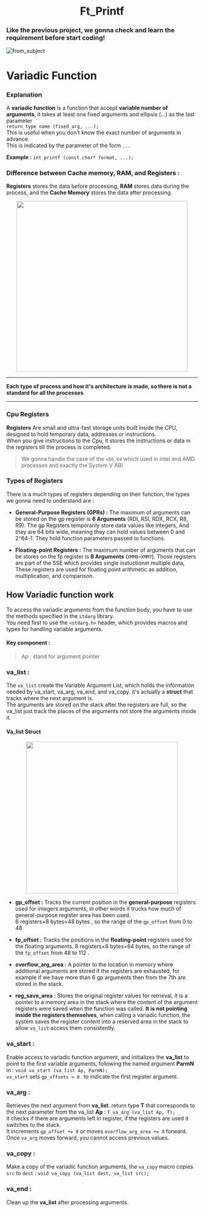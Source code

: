 <h1 align="center">Ft_Printf</h1>

### Like the previous project, we gonna check and learn the requirement before start coding! 

![from_subject](https://i.ibb.co/LzdVKN9P/Screenshot-from-2025-01-29-14-25-36.png)

# **Variadic Function**

### Explanation  

A **variadic function** is a function that accept **variable number of arguments**, it takes at least one fixed arguments and ellipsis (...) as the last parameter   
`return_type name (fixed_arg, ...);`  
This is useful when you don't know the exact number of arguments in advance.   
This is indicated by the parameter of the form `...`   

**Example :** `int printf (const char* format, ...);`   


### Difference between Cache memory, RAM, and Registers :

**Registers** stores the data before processing, **RAM** stores data during the process, and the **Cache Memory** stores the data after processing.

<p align="center" >
	<img src ="https://i.ibb.co/pvxZLJBR/image.png" width=450>
</p>

___
**Each type of process and how it's architecture is made, so there is not a standard for all the processes**
___


### Cpu Registers

**Registers** Are small and ultra-fast storage units built inside the CPU, designed to hold temporary data, addresses or instructions.  
When you give instructions to the Cpu, it stores the instructions or data in the registers till the process is completed.  

> We gonna handle the case of the `x86_64` which used in intel and AMD processes and exactly  the`System V ABI   

### Types of Registers

There is a much types of registers depending on their function, the types we gonna need to understand are :  
+ **General-Purpose Registers (GPRs) :** The maximum of arguments can be stored on the gp register is **6 Arguments** (RDI, RSI, RDX, RCX, R8, R9). The gp Registers temporarily store data values like integers, And they are 64 bits wide, meaning they can hold values between 0 and 2^64-1. They hold function parameters passed to functions.  

+ **Floating-point Registers :** The maximum number of arguments that can be stores on the fp register is **8 Arguments** (`XMM0`–`XMM7`). Those registers are part of the SSE which provides single instuctionm multiple data, These registers are used for floating point arithmetic as addition, multiplication, and comparison.  

## How Variadic function work 

To access the variadic arguments from the function body, you have to use the methods specified in the `stdarg` library.  
You need first to use the `<stdarg.h>` header, which provides macros and types for handling variable arguments.  
#### Key component :

>Ap : stand for argument pointer

### **va_list :** 
The `va_list` create the Variable Argument List, which holds the information needed by va_start, va_arg, va_end, and va_copy. it's actually a **struct** that tracks where the next argument is.  
The arguments are stored on the stack after the registers are full, so the va_list just track the places of the arguments not store the arguments inside it.  
#### Va_list Struct

<p align="center">
<img src = "https://i.ibb.co/tpQ1WHrq/codeimage-snippet-1.png" width =" 400" >
</p>

+ **gp_offset :** Tracks the current position in the **general-purpose** registers used for integers arguments, in other words it trucks how much of general-purpose register area has been used. 6 registers×8 bytes=48 bytes , so the range of the `gp_offset` from 0 to 48

+ **fp_offset :** Tracks the positions in the **floating-point** registers used for the floating arguments. 8 registers×8 bytes=64 bytes, so the range of the `fp_offset` from 48 to 112 .

+ **overflow_arg_area :** A pointer to the location in memory where additional arguments are stored if the registers are exhausted, for example if we have more than 6 gp arguments then from the 7th are stored in the stack.  

+ **reg_save_area :** Stores the original register values for retrieval, it is a pointer to a memory area in the stack where the content of the argument registers were saved when the function was called.  **It is not pointing inside the registers themselves**, when calling a variadic function, the system saves the register content into a reserved area in the stack to allow `va_list` access them consistently.  

###  **va_start :** 
Enable access to variadic function argument, and initializes the **va_list** to point to the first variable arguments, following the named argument **ParmN** in :
  `void va_start (va_list Ap, ParmN);`    
`va_start` sets `gp_offsets = 0 ` to indicate the first register argument.

### **va_arg :** 
Retrieves the next argument from **va_list**. return type **T** that corresponds to the next parameter from the va_list **Ap** :
  `T va_arg (va_list Ap, T);`  
it checks if there are arguments left in register, if the registers are used it switches to the stack.  
It increments `gp_offset += 8` or moves `overflow_arg_area += 8` forward.  
Once `va_arg` moves forward, you cannot access previous values.

### **va_copy :**
 Make a copy of the variadic function arguments, the `va_copy` macro copies `src` to `dest` :
  `void va_copy (va_list dest, va_list src);`

### **va_end :** 
Clean up the **va_list** after processing arguments.


